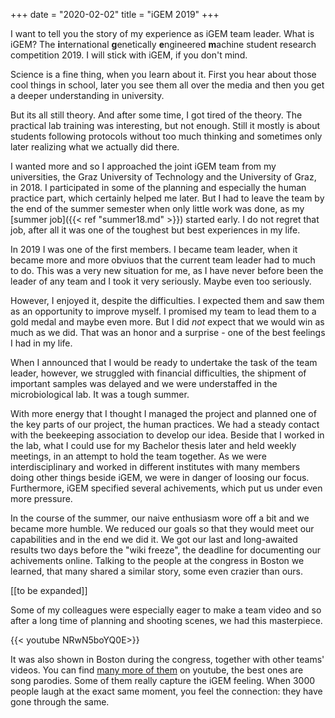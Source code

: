 +++
date = "2020-02-02"
title = "iGEM 2019"
+++

I want to tell you the story of my experience as iGEM team leader.
What is iGEM?
The **i**nternational **g**enetically **e**ngineered **m**achine student research competition 2019.
I will stick with iGEM, if you don't mind.

Science is a fine thing, when you learn about it. First you hear about those cool things in school, later you see them all over the media and then you get a deeper understanding in university. 

But its all still theory. And after some time, I got tired of the theory. The practical lab training was interesting, but not enough. Still it mostly is about students following protocols without too much thinking and sometimes only later realizing what we actually did there.

I wanted more and so I approached the joint iGEM team from my universities, the Graz University of Technology and the University of Graz, in 2018. I participated in some of the planning and especially the human practice part, which certainly helped me later. But I had to leave the team by the end of the summer semester when only little work was done, as my [summer job]({{< ref "summer18.md" >}}) started early. I do not regret that job, after all it was one of the toughest but best experiences in my life.

In 2019 I was one of the first members. I became team leader, when it became more and more obviuos that the current team leader had to much to do. This was a very new situation for me, as I have never before been the leader of any team and I took it very seriously. Maybe even too seriously.

However, I enjoyed it, despite the difficulties. I expected them and saw them as an opportunity to improve myself. I promised my team to lead them to a gold medal and maybe even more. But I did *not* expect that we would win as much as we did. That was an honor and a surprise - one of the best feelings I had in my life.

When I announced that I would be ready to undertake the task of the team leader, however, we struggled with financial difficulties, the shipment of important samples was delayed and we were understaffed in the microbiological lab. It was a tough summer.

With more energy that I thought I managed the project and planned one of the key parts of our project, the human practices. We had a steady contact with the beekeeping association to develop our idea. Beside that I worked in the lab, what I could use for my Bachelor thesis later and held weekly meetings, in an attempt to hold the team together. As we were interdisciplinary and worked in different institutes with many members doing other things beside iGEM, we were in danger of loosing our focus. Furthermore, iGEM specified several achivements, which put us under even more pressure.

In the course of the summer, our naive enthusiasm wore off a bit and we became more humble. We reduced our goals so that they would meet our capabilities and in the end we did it. We got our last and long-awaited results two days before the "wiki freeze", the deadline for documenting our achivements online. Talking to the people at the congress in Boston we learned, that many shared a similar story, some even crazier than ours.

[[to be expanded]]





Some of my colleagues were especially eager to make a team video and so after a long time of planning and shooting scenes, we had this masterpiece.

{{< youtube NRwN5boYQ0E>}}

It was also shown in Boston during the congress, together with other teams' videos. You can find [many more of them](https://www.youtube.com/results?search_query=igem+2019+song) on youtube, the best ones are song parodies. Some of them really capture the iGEM feeling. When 3000 people laugh at the exact same moment, you feel the connection: they have gone through the same. 